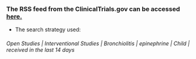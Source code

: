 


### The RSS feed from the ClinicalTrials.gov can be accessed [**here**.](https://clinicaltrials.gov/ct2/results/rss.xml?rcv_d=14&lup_d=&recr=Open&type=Intr&cond=Bronchiolitis&intr=epinephrine&age=0&show_rss=Y&sel_rss=new14&count=10000)

- The search strategy used:

###### Open Studies | Interventional Studies | Bronchiolitis | epinephrine | Child | received in the last 14 days
